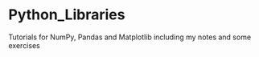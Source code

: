 # Python_Libraries
Tutorials for NumPy, Pandas and Matplotlib including my notes and some exercises
